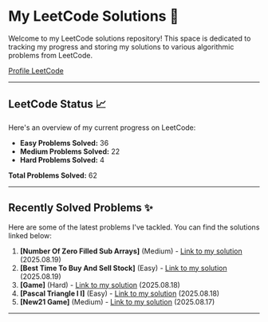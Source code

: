 # My LeetCode Solutions 🚀

Welcome to my LeetCode solutions repository! This space is dedicated to tracking my progress and storing my solutions to various algorithmic problems from LeetCode.

[Profile LeetCode](https://leetcode.com/u/L4yoos/)

---

## LeetCode Status 📈

Here's an overview of my current progress on LeetCode:
    
* **Easy Problems Solved:** 36
* **Medium Problems Solved:** 22
* **Hard Problems Solved:** 4
    
**Total Problems Solved:** 62
    

---

## Recently Solved Problems ✨

Here are some of the latest problems I've tackled. You can find the solutions linked below:
    
1.  **[Number Of Zero Filled Sub Arrays]** (Medium) - [Link to my solution](https://github.com/L4yoos/leetcode/blob/main/2348_NumberOfZeroFilledSubArrays_Medium/Solution.java) (2025.08.19)
2.  **[Best Time To Buy And Sell Stock]** (Easy) - [Link to my solution](https://github.com/L4yoos/leetcode/blob/main/121_BestTimeToBuyAndSellStock_Easy/Solution.java) (2025.08.19)
3.  **[Game]** (Hard) - [Link to my solution](https://github.com/L4yoos/leetcode/blob/main/679_24Game_Hard/Solution.java) (2025.08.18)
4.  **[Pascal Triangle I I]** (Easy) - [Link to my solution](https://github.com/L4yoos/leetcode/blob/main/119_PascalTriangleII_Easy/Solution.java) (2025.08.18)
5.  **[New21 Game]** (Medium) - [Link to my solution](https://github.com/L4yoos/leetcode/blob/main/837_New21Game_Medium/Solution.java) (2025.08.17)
    
---
